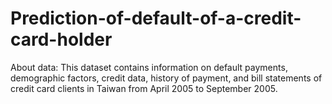 # Prediction-of-default-of-a-credit-card-holder
About data: This dataset contains information on default payments, demographic factors, credit data, history of payment, and bill statements of credit card clients in Taiwan from April 2005 to September 2005.
